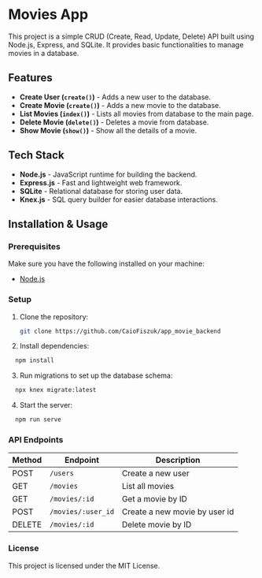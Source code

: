 # Movies App

This project is a simple CRUD (Create, Read, Update, Delete) API built using Node.js, Express, and SQLite. It provides basic functionalities to manage movies in a database.

## Features
- **Create User (`create()`)** - Adds a new user to the database.
- **Create Movie (`create()`)** - Adds a new movie to the database.
- **List Movies (`index()`)** - Lists all movies from database to the main page.
- **Delete Movie (`delete()`)** - Deletes a movie from database.
- **Show Movie (`show()`)** - Show all the details of a movie.

## Tech Stack
- **Node.js** - JavaScript runtime for building the backend.
- **Express.js** - Fast and lightweight web framework.
- **SQLite** - Relational database for storing user data.
- **Knex.js** - SQL query builder for easier database interactions.

## Installation & Usage

### Prerequisites
Make sure you have the following installed on your machine:
- [Node.js](https://nodejs.org/)

### Setup
1. Clone the repository:
   ```sh
   git clone https://github.com/CaioFiszuk/app_movie_backend
   ```

2. Install dependencies:
```sh   
  npm install
```

3. Run migrations to set up the database schema:
```sh
  npx knex migrate:latest
```

4. Start the server:
```sh
  npm run serve
```  

### API Endpoints
| Method | Endpoint    | Description                |
|--------|------------ |----------------------------|
| POST   | `/users`    | Create a new user          |
| GET    | `/movies`   | List all movies            |
| GET    | `/movies/:id` | Get a movie by ID        |
| POST   | `/movies/:user_id` | Create a new movie by user id  |
| DELETE | `/movies/:id` | Delete movie by ID       |


### License
This project is licensed under the MIT License.
